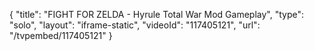 {
    "title": "FIGHT FOR ZELDA - Hyrule Total War Mod Gameplay",
    "type": "solo",
    "layout": "iframe-static",
    "videoId": "117405121",
    "url": "\/tvpembed\/117405121"
}